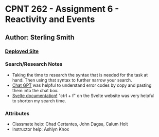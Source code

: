 # CPNT 262 - Assignment 6 - Reactivity and Events

## Author: Sterling Smith

### [Deployed Site](https://hilarious-macaron-540ea4.netlify.app)

### Search/Research Notes
- Taking the time to research the syntax that is needed for the task at hand. Then using that syntax to further narrow your search.
- [Chat GPT](https://chat.openai.com/auth/login) was helpful to understand error codes by copy and pasting them into the chat box.
- [Svelte documentation!](https://sveltesociety.dev/recipes/svelte-language-fundamentals/reactivity) "ctrl + f" on the Svelte website was very helpful to shorten my search time.

### Attributes
- Classmate help: Chad Certantes, John Dagsa, Calum Holt
- Instructor help: Ashlyn Knox


